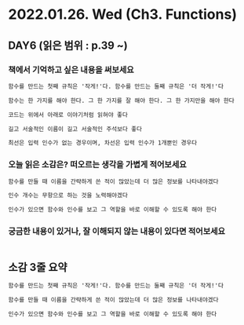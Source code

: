 # 2022.01.26. Wed (**Ch3. Functions**)

## DAY6 (읽은 범위 : p.39 ~)

### 책에서 기억하고 싶은 내용을 써보세요

```markdown
함수를 만드는 첫째 규칙은 '작게!'다. 함수를 만드는 둘째 규칙은 '더 작게!'다

함수는 한 가지를 해야 한다. 그 한 가지를 잘 해야 한다. 그 한 가지만을 해야 한다

코드는 위에서 아래로 이야기처럼 읽혀야 좋다

길고 서술적인 이름이 길고 서술적인 주석보다 좋다

최선은 입력 인수가 없는 경우이며, 차선은 입력 인수가 1개뿐인 경우다
```

### 오늘 읽은 소감은? 떠오르는 생각을 가볍게 적어보세요

```markdown
함수를 만들 때 이름을 간략하게 쓴 적이 많았는데 더 많은 정보를 나타내야겠다

인수 개수는 무항으로 하는 것을 노력해야겠다

인수가 있으면 함수와 인수를 보고 그 역할을 바로 이해할 수 있도록 해야 한다 
```

### 궁금한 내용이 있거나, 잘 이해되지 않는 내용이 있다면 적어보세요

```markdown

```

## 소감 3줄 요약

```markdown
함수를 만드는 첫째 규칙은 '작게!'다. 함수를 만드는 둘째 규칙은 '더 작게!'다

함수를 만들 때 이름을 간략하게 쓴 적이 많았는데 더 많은 정보를 나타내야겠다

인수가 있으면 함수와 인수를 보고 그 역할을 바로 이해할 수 있도록 해야 한다 
```
